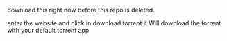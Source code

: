 download this right now before this repo is deleted.

enter the website and click in download torrent it Will download the torrent with your default torrent app
